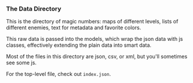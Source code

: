 ### The Data Directory ###

This is the directory of magic numbers: maps
of different levels, lists of different enemies,
text for metadata and favorite colors.

This raw data is passed into the models, which
wrap the json data with js classes, effectively
extending the plain data into smart data.

Most of the files in this directory are json,
csv, or xml, but you'll sometimes see some js.

For the top-level file, check out `index.json`.
